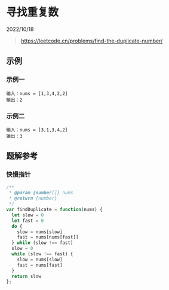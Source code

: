 # 寻找重复数

2022/10/18

> <https://leetcode.cn/problems/find-the-duplicate-number/>

## 示例

### 示例一

```text
输入：nums = [1,3,4,2,2]
输出：2
```

### 示例二

```text
输入：nums = [3,1,3,4,2]
输出：3
```

## 题解参考

### 快慢指针

```javascript
/**
 * @param {number[]} nums
 * @return {number}
 */
var findDuplicate = function(nums) {
  let slow = 0
  let fast = 0
  do {
    slow = nums[slow]
    fast = nums[nums[fast]]
  } while (slow !== fast)
  slow = 0
  while (slow !== fast) {
    slow = nums[slow]
    fast = nums[fast]
  }
  return slow
};
```
